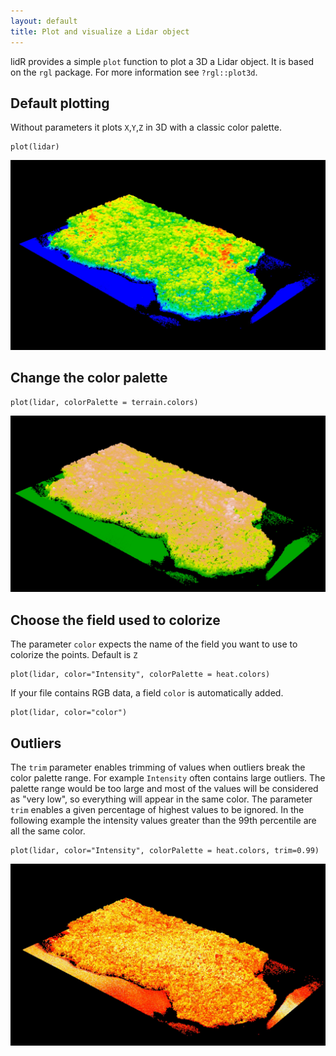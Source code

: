 ```yaml
---
layout: default
title: Plot and visualize a Lidar object
---
```


lidR provides a simple `plot` function to plot a 3D a Lidar object. It is based on the `rgl` package. For more information see `?rgl::plot3d`.

## Default plotting

Without parameters it plots `X`,`Y`,`Z` in 3D with a classic color palette.

	plot(lidar)

![](images/plot3d_1.jpg)

## Change the color palette

	plot(lidar, colorPalette = terrain.colors)

![](images/plot3d_2.jpg)


## Choose the field used to colorize

The parameter `color` expects the name of the field you want to use to colorize the points. Default is `Z`

	plot(lidar, color="Intensity", colorPalette = heat.colors)

If your file contains RGB data, a field `color` is automatically added.

	plot(lidar, color="color")


## Outliers

The `trim` parameter enables trimming of values when outliers break the color palette range. For example `Intensity` often contains large outliers. The palette range would be too large and most of the values will be considered as "very low", so everything will appear in the same color. The parameter `trim` enables a given percentage of highest values to be ignored. In the following example the intensity values greater than the 99th percentile are all the same color.

	plot(lidar, color="Intensity", colorPalette = heat.colors, trim=0.99)

![](images/plot3d_3.jpg)
